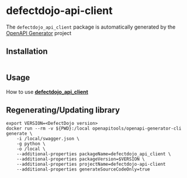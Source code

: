 # defectdojo-api-client
The `defectdojo_api_client` package is automatically generated by the [OpenAPI Generator](https://openapi-generator.tech) project


## Installation
```pip install git+https://github.com/William-Hill-Online/defectdojo-api-client.git@dev#egg=defectdojo-api-client
```

## Usage
How to use [**defectdojo_api_client**](defectdojo_api_client_README.md)

## Regenerating/Updating library

```
export VERSION=<DefectDojo version>
docker run --rm -v ${PWD}:/local openapitools/openapi-generator-cli generate \
    -i /local/swagger.json \
    -g python \
    -o /local \
    --additional-properties packageName=defectdojo_api_client \
    --additional-properties packageVersion=$VERSION \
    --additional-properties projectName=defectdojo-api-client
    --additional-properties generateSourceCodeOnly=true
```